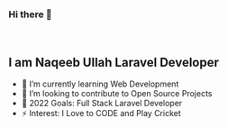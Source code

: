 ### Hi there 👋

<br />

## I am Naqeeb Ullah Laravel Developer

- 🌱 I’m currently learning Web Development
- 👯 I’m looking to contribute to Open Source Projects
- 🥅 2022 Goals: Full Stack Laravel Developer
- ⚡ Interest: I Love to CODE and Play Cricket




